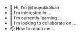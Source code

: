 - 👋 Hi, I’m @fbuyukkalkan
- 👀 I’m interested in ...
- 🌱 I’m currently learning ...
- 💞️ I’m looking to collaborate on ...
- 📫 How to reach me ...

<!---
buyukkalkan/buyukkalkan is a ✨ special ✨ repository because its `README.md` (this file) appears on your GitHub profile.
You can click the Preview link to take a look at your changes.
--->

